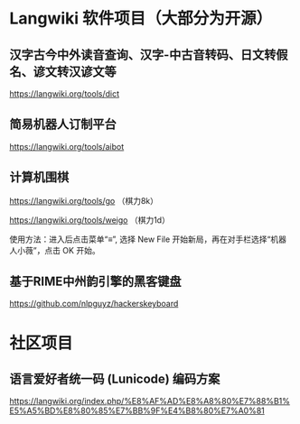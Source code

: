 # Langwiki 软件项目（大部分为开源）

## 汉字古今中外读音查询、汉字-中古音转码、日文转假名、谚文转汉谚文等
https://langwiki.org/tools/dict

## 简易机器人订制平台
https://langwiki.org/tools/aibot

## 计算机围棋
https://langwiki.org/tools/go （棋力8k）

https://langwiki.org/tools/weigo （棋力1d）

使用方法：进入后点击菜单“≡”, 选择 New File 开始新局，再在对手栏选择“机器人小薇”，点击 OK 开始。

## 基于RIME中州韵引擎的黑客键盘
https://github.com/nlpguyz/hackerskeyboard

# 社区项目

## 语言爱好者统一码 (Lunicode) 编码方案
https://langwiki.org/index.php/%E8%AF%AD%E8%A8%80%E7%88%B1%E5%A5%BD%E8%80%85%E7%BB%9F%E4%B8%80%E7%A0%81
